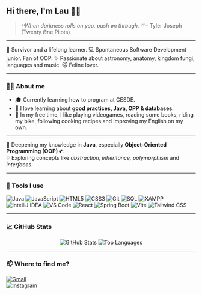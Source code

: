 ## Hi there, I'm Lau 👋🤓

> *❛❛When darkness rolls on you, push  øn thrøugh. ❜❜* – Tyler Joseph (Twenty Øne Pilots)

---

🦋 Survivor and a lifelong learner.
💻 Spontaneous Software Development junior. Fan of OOP. 
✨ Passionate about astronomy, anatomy, kingdom fungi, languages and music. 
🐱 Feline lover.

---

### 👩‍💻 About me

- 🎓 Currently learning how to program at CESDE.  
- 💬 I love learning about **good practices, Java, OPP & databases**.  
- 📖 In my free time, I like playing videogames, reading some books, riding my bike, following cooking recipes and improving my English on my own.  

---

<p> 🚀 Deepening my knowledge in <strong>Java</strong>, especially <strong>Object-Oriented Programming (OOP) 💕</strong>.<br> 💡 Exploring concepts like <em>abstraction, inheritance, polymorphism</em> and <em>interfaces</em>.<br> </p>

---

### 🔧 Tools I use

![Java](https://img.shields.io/badge/Java-ED8B00?style=for-the-badge&logo=java&logoColor=white)
![JavaScript](https://img.shields.io/badge/JavaScript-F0DB4F?style=for-the-badge&logo=javascript&logoColor=black)
![HTML5](https://img.shields.io/badge/HTML5-E34F26?style=for-the-badge&logo=html5&logoColor=white)
![CSS3](https://img.shields.io/badge/CSS3-1572B6?style=for-the-badge&logo=css3&logoColor=white)
![Git](https://img.shields.io/badge/Git-F05032?style=for-the-badge&logo=git&logoColor=white)
![SQL](https://img.shields.io/badge/SQL-4479A1?style=for-the-badge&logo=postgresql&logoColor=white)
![XAMPP](https://img.shields.io/badge/XAMPP-FB7A24?style=for-the-badge&logo=xampp&logoColor=white)
![IntelliJ IDEA](https://img.shields.io/badge/IntelliJ%20IDEA-000000?style=for-the-badge&logo=intellij-idea&logoColor=white)
![VS Code](https://img.shields.io/badge/VSCode-007ACC?style=for-the-badge&logo=visual-studio-code&logoColor=white)
![React](https://img.shields.io/badge/React-61DAFB?style=for-the-badge&logo=react&logoColor=black)
![Spring Boot](https://img.shields.io/badge/Spring_Boot-6DB33F?style=for-the-badge&logo=spring-boot&logoColor=white)
![Vite](https://img.shields.io/badge/Vite-646CFF?style=for-the-badge&logo=vite&logoColor=white)
![Tailwind CSS](https://img.shields.io/badge/Tailwind_CSS-06B6D4?style=for-the-badge&logo=tailwind-css&logoColor=white)


---

### 📈 GitHub Stats

<p align="center">
  <img src="https://github-readme-stats.vercel.app/api?username=LauraBermudezP&show_icons=true&theme=tokyonight" alt="GitHub Stats">
  <img src="https://github-readme-stats.vercel.app/api/top-langs/?username=LauraBermudezP&layout=compact&theme=tokyonight" alt="Top Languages">
</p>

---

### 📫 Where to find me?

[![Gmail](https://img.shields.io/badge/Correo-laurabermudezp04@gmail.com-red?style=flat&logo=gmail)](mailto:laurabermudezp04@gmail.com)  
[![Instagram](https://img.shields.io/badge/Instagram-E4405F?style=for-the-badge&logo=instagram&logoColor=white)](https://instagram.com/_brzlau)
